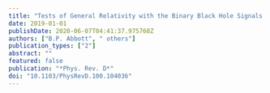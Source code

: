 ```yaml
---
title: "Tests of General Relativity with the Binary Black Hole Signals from the LIGO-Virgo Catalog GWTC-1"
date: 2019-01-01
publishDate: 2020-06-07T04:41:37.975760Z
authors: ["B.P. Abbott", " others"]
publication_types: ["2"]
abstract: ""
featured: false
publication: "*Phys. Rev. D*"
doi: "10.1103/PhysRevD.100.104036"
---
```


